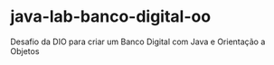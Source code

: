 # java-lab-banco-digital-oo
Desafio da DIO para criar um Banco Digital com Java e Orientação a Objetos
